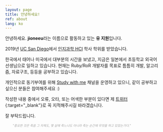 ```yaml
---
layout: page
title: 안녕하세요!
ref: about
lang: ko
---
```


안녕하세요. **jioneeu**라는 이름으로 활동하고 있는 **유 지원**입니다. 

2019년 [UC San Diego](https://ucsd.edu/)에서 [인지과학 HCI](http://cogsci.ucsd.edu/undergraduates/major/design-interaction.html) 학사 학위를 받았습니다.

한국에서 태어나 미국에서 대부분의 시간을 보냈고, 지금은 일본에서 초등학교 외국어 선생님으로 일하고 있습니다.
현재는 Ruby/RoR 개발자를 목표로 틈틈히 개발, 알고리즘, 자료구조, 등등을 공부하고 있습니다.

개인적으로 동기부여를 위해 [Study with me](https://www.youtube.com/channel/UC8hY3wjYlK2U9W4fqKN598Q?view_as=subscriber) 채널을 운영하고 있으니, 같이 공부하고 싶으신 분들은 참여해주세요 :)

작성한 내용 중에서 오류, 오타, 또는 어색한 부분이 있다면
제 [트위터](https://twitter.com/jioneeu){:target="\_blank"}로 꼭 지적해주시길 바라겠습니다.

잘 부탁드립니다.

<div class="divider"></div>

<ul class="center">
<span style="color: #a4a4a4; font-style: italic;font-size: 10px">
    "중요한 것은 죽음 그 자체도, 몇 살에 죽느냐도 아니라 죽는 순간에 무엇을 하고 있었는가다."
</span>
</ul>
